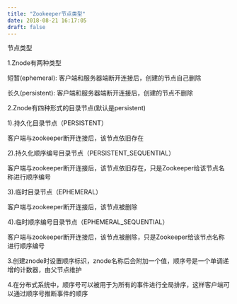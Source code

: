 ```yaml
---
title: "Zookeeper节点类型"
date: 2018-08-21 16:17:05
draft: false
---
```

节点类型

1.Znode有两种类型

短暂(ephemeral): 客户端和服务器端断开连接后，创建的节点自己删除

长久(persistent): 客户端和服务器端断开连接后，创建的节点不删除

2.Znode有四种形式的目录节点(默认是persistent)

1).持久化目录节点（PERSISTENT）

客户端与zookeeper断开连接后，该节点依旧存在

2).持久化顺序编号目录节点（PERSISTENT_SEQUENTIAL）

客户端与zookeeper断开连接后，该节点依旧存在，只是Zookeeper给该节点名称进行顺序编号

3).临时目录节点（EPHEMERAL）

客户端与zookeeper断开连接后，该节点被删除

4).临时顺序编号目录节点（EPHEMERAL_SEQUENTIAL）

客户端与zookeeper断开连接后，该节点被删除，只是Zookeeper给该节点名称进行顺序编号

3.创建znode时设置顺序标识，znode名称后会附加一个值，顺序号是一个单调递增的计数器，由父节点维护

4.在分布式系统中，顺序号可以被用于为所有的事件进行全局排序，这样客户端可以通过顺序号推断事件的顺序